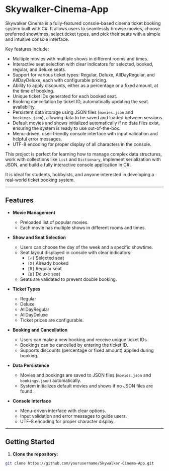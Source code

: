 # Skywalker-Cinema-App

Skywalker Cinema is a fully-featured console-based cinema ticket booking system built with C#. 
It allows users to seamlessly browse movies, choose preferred showtimes, select ticket types, and pick their seats with a simple and intuitive console interface. 

Key features include:
- Multiple movies with multiple shows in different rooms and times.
- Interactive seat selection with clear indicators for selected, booked, regular, and deluxe seats.
- Support for various ticket types: Regular, Deluxe, AllDayRegular, and AllDayDeluxe, each with configurable pricing.
- Ability to apply discounts, either as a percentage or a fixed amount, at the time of booking.
- Unique ticket IDs generated for each booked seat.
- Booking cancellation by ticket ID, automatically updating the seat availability.
- Persistent data storage using JSON files (`movies.json` and `bookings.json`), allowing data to be saved and loaded between sessions.
- Default movies and shows initialized automatically if no data files exist, ensuring the system is ready to use out-of-the-box.
- Menu-driven, user-friendly console interface with input validation and helpful error messages.
- UTF-8 encoding for proper display of all characters in the console.

This project is perfect for learning how to manage complex data structures, work with collections like `List` and `Dictionary`, implement serialization with JSON, and build a fully interactive console application in C#.

It is ideal for students, hobbyists, and anyone interested in developing a real-world ticket booking system.

---

## Features

- **Movie Management**
  - Preloaded list of popular movies.
  - Each movie has multiple shows in different rooms and times.
  
- **Show and Seat Selection**
  - Users can choose the day of the week and a specific showtime.
  - Seat layout displayed in console with clear indicators:
    - `[✓]` Selected seat  
    - `[X]` Already booked  
    - `[R]` Regular seat  
    - `[D]` Deluxe seat
  - Seats are validated to prevent double booking.
  
- **Ticket Types**
  - Regular
  - Deluxe
  - AllDayRegular
  - AllDayDeluxe
  - Ticket prices are configurable.

- **Booking and Cancellation**
  - Users can make a new booking and receive unique ticket IDs.
  - Bookings can be cancelled by entering the ticket ID.
  - Supports discounts (percentage or fixed amount) applied during booking.

- **Data Persistence**
  - Movies and bookings are saved to JSON files (`movies.json` and `bookings.json`) automatically.
  - System initializes default movies and shows if no JSON files are found.

- **Console Interface**
  - Menu-driven interface with clear options.
  - Input validation and error messages to guide users.
  - UTF-8 encoding for proper character display.

---

## Getting Started

1. **Clone the repository:**

```bash
git clone https://github.com/yourusername/Skywalker-Cinema-App.git
